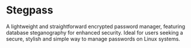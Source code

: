 # Stegpass
A lightweight and straightforward encrypted password manager, featuring database steganography for enhanced security. Ideal for users seeking a secure, stylish and simple way to manage passwords on Linux systems.
